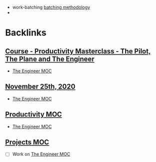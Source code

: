 - work-batching [batching methodology](<batching methodology.md>)
- 

# Backlinks
## [Course - Productivity Masterclass - The Pilot, The Plane and The Engineer](<Course - Productivity Masterclass - The Pilot, The Plane and The Engineer.md>)
- [The Engineer MOC](<The Engineer MOC.md>)

## [November 25th, 2020](<November 25th, 2020.md>)
- [The Engineer MOC](<The Engineer MOC.md>)

## [Productivity MOC](<Productivity MOC.md>)
- [The Engineer MOC](<The Engineer MOC.md>)

## [Projects MOC](<Projects MOC.md>)
- [ ] Work on [The Engineer MOC](<The Engineer MOC.md>)

